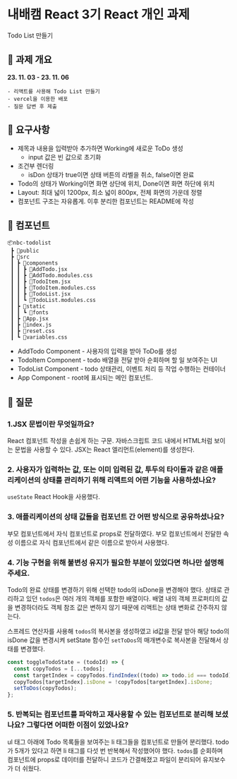 # 내배캠 React 3기 React 개인 과제

Todo List 만들기

## 🚩 과제 개요

**23. 11. 03 - 23. 11. 06**

```
- 리액트를 사용해 Todo List 만들기
- vercel을 이용한 배포
- 질문 답변 후 제출
```

## 🚩 요구사항

- 제목과 내용을 입력받아 추가하면 Working에 새로운 ToDo 생성
  - input 값은 빈 값으로 초기화
- 조건부 렌더링
  - isDon 상태가 true이면 상태 버튼의 라벨을 취소, false이면 완료
- Todo의 상태가 Working이면 화면 상단에 위치, Done이면 화면 하단에 위치
- Layout: 최대 넓이 1200px, 최소 넓이 800px, 전체 화면의 가운데 정렬
- 컴포넌트 구조는 자유롭게. 이후 분리한 컴포넌트는 README에 작성

## 🚩 컴포넌트

```
📦nbc-todolist
 ┣ 📂public
 ┣ 📂src
 ┃ ┣ 📂components
 ┃ ┃ ┣ 📜AddTodo.jsx
 ┃ ┃ ┣ 📜AddTodo.modules.css
 ┃ ┃ ┣ 📜TodoItem.jsx
 ┃ ┃ ┣ 📜TodoItem.modules.css
 ┃ ┃ ┣ 📜TodoList.jsx
 ┃ ┃ ┗ 📜TodoList.modules.css
 ┃ ┣ 📂static
 ┃ ┃ ┗ 📂fonts
 ┃ ┣ 📜App.jsx
 ┃ ┣ 📜index.js
 ┃ ┣ 📜reset.css
 ┃ ┗ 📜variables.css
```

- AddTodo Component - 사용자의 입력을 받아 ToDo를 생성
- TodoItem Component - todo 배열을 전달 받아 순회하며 할 일 보여주는 UI
- TodoList Component - todo 상태관리, 이벤트 처리 등 작업 수행하는 컨테이너
- App Component - root에 표시되는 메인 컴포넌트.

## 🚩 질문

### 1.JSX 문법이란 무엇일까요?

React 컴포넌트 작성을 손쉽게 하는 구문. 자바스크립트 코드 내에서 HTML처럼 보이는 문법을 사용할 수 있다. JSX는 React 엘리먼트(element)를 생성한다.

### 2. 사용자가 입력하는 값, 또는 이미 입력된 값, 투두의 타이들과 같은 애플리케이션의 상태를 관리하기 위해 리액트의 어떤 기능을 사용하셨나요?

`useState` React Hook을 사용했다.

### 3. 애플리케이션의 **상태 값들을 컴포넌트 간 어떤 방식으로 공유하셨나요**?

부모 컴포넌트에서 자식 컴포넌트로 props로 전달하였다. 부모 컴포넌트에서 전달한 속성 이름으로 자식 컴포넌트에서 같은 이름으로 받아서 사용했다.

### 4. 기능 구현을 위해 **불변성 유지가** 필요한 부분이 있었다면 하나만 설명해 주세요.

Todo의 완료 상태를 변경하기 위해 선택한 todo의 isDone을 변경해야 했다. 상태로 관리하고 있던 `todos`은 여러 개의 객체를 포함한 배열이다. 배열 내의 객체 프로퍼티의 값을 변경하더라도 객체 참조 값은 변하지 않기 때문에 리액트는 상태 변화로 간주하지 않는다.

스프레드 연산자를 사용해 `todos`의 복사본을 생성하였고 id값을 전달 받아 해당 todo의 isDone 값을 변경시켜 setState 함수인 `setToDos`의 매개변수로 복사본을 전달해서 상태를 변경했다.

```jsx
const toggleTodoState = (todoId) => {
  const copyTodos = [...todos];
  const targetIndex = copyTodos.findIndex((todo) => todo.id === todoId);
  copyTodos[targetIndex].isDone = !copyTodos[targetIndex].isDone;
  setToDos(copyTodos);
};
```

### 5. 반복되는 컴포넌트를 파악하고 재사용할 수 있는 **컴포넌트로 분리해 보셨나요?** 그렇다면 **어떠한 이점이 있었나요?**

ul 태그 아래에 Todo 목록들을 보여주는 li 태그들을 컴포넌트로 만들어 분리했다. todo가 5개가 있다고 하면 li 태그를 다섯 번 반복해서 작성했어야 했다. `todos`를 순회하며 컴포넌트에 props로 데이터를 전달하니 코드가 간결해졌고 파일이 분리되어 유지보수가 더 쉬웠다.
